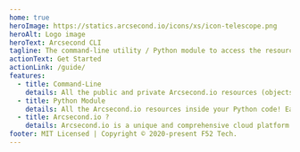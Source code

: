 ```yaml
---
home: true
heroImage: https://statics.arcsecond.io/icons/xs/icon-telescope.png
heroAlt: Logo image
heroText: Arcsecond CLI
tagline: The command-line utility / Python module to access the resources of Arcsecond.io.
actionText: Get Started
actionLink: /guide/
features:
  - title: Command-Line
    details: All the public and private Arcsecond.io resources (objects, exoplanets, datasets...) right into your Terminal.
  - title: Python Module
    details: All the Arcsecond.io resources inside your Python code! Easily plan observations with your own custom rules.
  - title: Arcsecond.io ?
    details: Arcsecond.io is a unique and comprehensive cloud platform made providing all the necessary resources and tools for preparing astronomical observations.
footer: MIT Licensed | Copyright © 2020-present F52 Tech.
---
```

